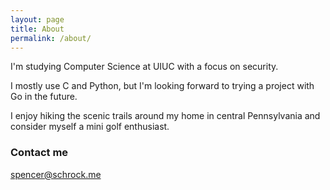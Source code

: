 ```yaml
---
layout: page
title: About
permalink: /about/
---
```


I'm studying Computer Science at UIUC with a focus on security.

I mostly use C and Python, but I'm looking forward to trying a project with Go in the future.

I enjoy hiking the scenic trails around my home in central Pennsylvania and consider myself a mini golf enthusiast.

### Contact me

[spencer@schrock.me](mailto:spencer@schrock.me)